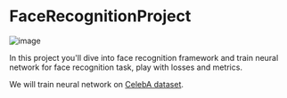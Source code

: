 # FaceRecognitionProject


![image](https://github.com/falsednk/FaceRecognitionProject/assets/87853781/59df0fa4-9419-40f8-a160-04db966861bb)

In this project you'll dive into face recognition framework and train neural network for face recognition task, play with losses and metrics.


We will train neural network on [CelebA dataset](https://mmlab.ie.cuhk.edu.hk/projects/CelebA.html). 
